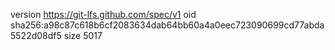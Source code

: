 version https://git-lfs.github.com/spec/v1
oid sha256:a98c87c618b6cf2083634dab64bb60a4a0eec723090699cd77abda5522d08df5
size 5017
